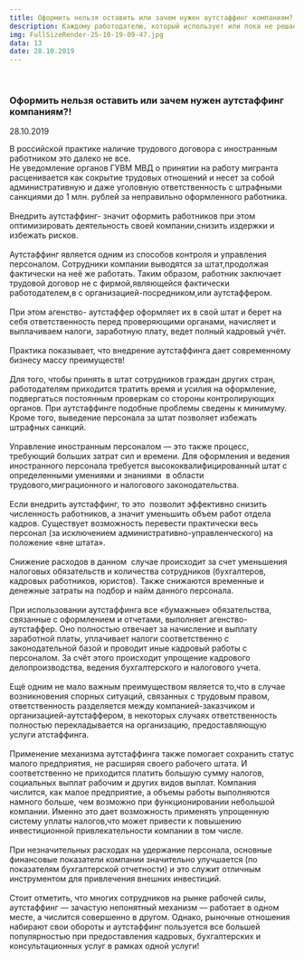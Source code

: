 ```yaml
---
title: Оформить нельзя оставить или зачем нужен аутстаффинг компаниям?!
description: Каждому работодателю, который использует или пока не решается принять на работу иностранных граждан, на самом деле, приходится ответить для себя однозначно-оформить!
img: FullSizeRender-25-10-19-09-47.jpg
data: 13
date: 28.10.2019
---
```


<div class="row newsdetail">
<div class="md-2">&nbsp;</div>
<div class="md-8 news-detail">
			<article-image
			class="detail_picture"
			border="0"
			src="FullSizeRender-25-10-19-09-47.jpg"
			width="2160"
			height="1425"
			alt="Оформить нельзя оставить или зачем нужен аутстаффинг компаниям?!"
			title="Оформить нельзя оставить или зачем нужен аутстаффинг компаниям?!"
			/></article-image>
				<h3>Оформить нельзя оставить или зачем нужен аутстаффинг компаниям?!</h3>
					<p class="date-news">28.10.2019</p>
	<p>
				В российской практике наличие трудового договора с иностранным работником это далеко не все.<br>
 Не уведомление органов ГУВМ МВД о принятии на работу мигранта расценивается как сокрытие трудовых отношений и несет за собой административную и даже уголовную ответственность с штрафными санкциями до 1 млн. рублей за неправильно оформленного работника.<br>
 <br>
 Внедрить аутстаффинг- значит оформить работников при этом оптимизировать деятельность своей компании,снизить издержки и избежать рисков.<br>
 <br>
 Аутстаффинг является одним из способов контроля и управления персоналом. Сотрудники компании выводятся за штат,продолжая фактически на неё же работать. Таким образом, работник заключает трудовой договор не с фирмой,являющейся фактически работодателем,в с организацией-посредником,или аутстаффером.<br>
 <br>
 При этом агенство- аутстаффер оформляет их в свой штат и берет на себя ответственность перед проверяющими органами, начисляет и выплачиваем налоги, заработную плату, ведет полный кадровый учёт.<br>
 <br>
 Практика показывает, что внедрение аутстаффинга дает современному бизнесу массу преимуществ!<br>
 <br>
 Для того, чтобы принять в штат сотрудников граждан других стран, работодателям приходится тратить время и усилия на оформление, подвергаться постоянным проверкам со стороны контролирующих органов. При аутстаффинге подобные проблемы сведены к минимуму. Кроме того, выведение персонала за штат позволяет избежать штрафных санкций.<br>
 <br>
 Управление иностранным персоналом — это также процесс, требующий больших затрат сил и времени. Для оформления и ведения иностранного персонала требуется высококвалифицированный штат с определенными умениями и знаниями&nbsp;&nbsp;в области трудового,миграционного и налогового законодательства.<br>
 <br>
 Если внедрить аутстаффинг, то это&nbsp;&nbsp;позволит эффективно снизить численность работников, а значит уменьшить объем работ отдела кадров. Существует возможность перевести практически весь персонал (за исключением административно-управленческого) на положение «вне штата».<br>
 <br>
 Снижение расходов в данном&nbsp;&nbsp;случае происходит за счет уменьшения налоговых обязательств и количества сотрудников (бухгалтеров, кадровых работников, юристов). Также снижаются временные и денежные затраты на подбор и найм данного персонала.<br>
 <br>
 При использовании аутстаффинга все «бумажные» обязательства, связанные с оформлением и отчетами, выполняет агенство-аутстаффер. Оно полностью отвечает за начисление и выплату заработной платы, уплачивает налоги соответственно с законодательной базой и проводит иные кадровый работы с персоналом. За счёт этого происходит упрощение кадрового делопроизводства, ведения бухгалтерского и налогового учета.<br>
 <br>
 Ещё одним не мало важным преимуществом является то,что в случае возникновения спорных ситуаций, связанных с трудовым правом, ответственность разделяется между компанией-заказчиком и организацией-аутстаффером, в некоторых случаях ответственность полностью перекладывается на организацию, предоставляющую услуги атстаффинга.<br>
 <br>
 Применение механизма аутстаффинга также помогает сохранить статус малого предприятия, не расширяя своего рабочего штата. И соответственно не приходится платить большую сумму налогов, социальных выплат рабочим и других видов выплат. Компания числится, как малое предприятие, а объемы работы выполняются намного больше, чем возможно при функционировании небольшой компании. Именно это дает возможность применять упрощенную систему уплаты налогов,что может привести к повышению инвестиционной привлекательности компании в том числе.<br>
 <br>
 При незначительных расходах на удержание персонала, основные финансовые показатели компании значительно улучшается (по показателям бухгалтерской отчетности) и это служит отличным инструментом для привлечения внешних инвестиций.<br>
 <br>
Стоит отметить, что многих сотрудников на рынке рабочей силы, аутстаффинг — зачастую непонятный механизм — работает в одном месте, а числится совершенно в другом. Однако, рыночные отношения набирают свои обороты и аутстаффинг пользуется все большей популярностью при предоставления кадровых, бухгалтерских и консультационных услуг в рамках одной услуги!	</p>
	</div>